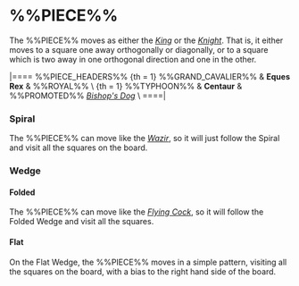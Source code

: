 # %%PIECE%%

The %%PIECE%% moves as either the [*King*](king.html) or the
[*Knight*](knight.html). That is, it either moves to a square
one away orthogonally or diagonally, or to a square which is 
two away in one orthogonal direction and one in the other.

|====
%%PIECE_HEADERS%%
{th = 1} %%GRAND_CAVALIER%%
       & **Eques Rex**
       & %%ROYAL%% \\
{th = 1} %%TYPHOON%%
       & **Centaur**
       & %%PROMOTED%% [*Bishop's Dog*](bishops_dog.html) \\
====|

### Spiral

The %%PIECE%% can move like the [*Wazir*](wazir.html), so it will
just follow the Spiral and visit all the squares on the board.

### Wedge

#### Folded

The %%PIECE%% can move like the [*Flying Cock*](flying_cock.html),
so it will follow the Folded Wedge and visit all the squares.

#### Flat

On the Flat Wedge, the %%PIECE%% moves in a simple pattern, visiting
all the squares on the board, with a bias to the right hand side
of the board.
